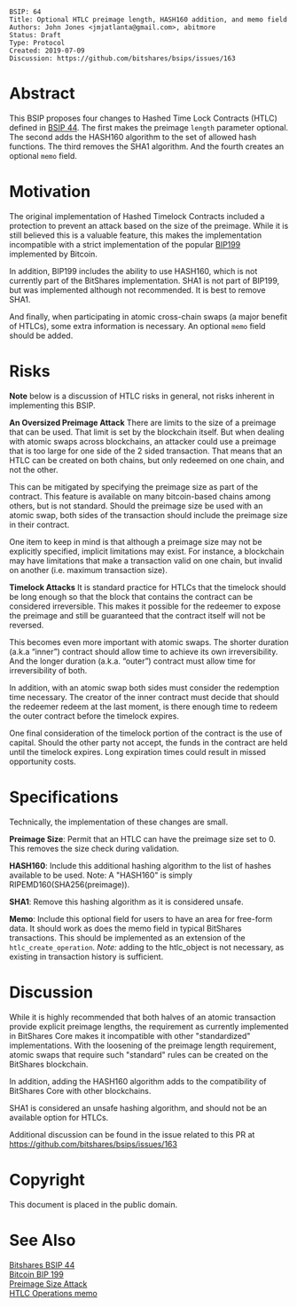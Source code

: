 ```
BSIP: 64
Title: Optional HTLC preimage length, HASH160 addition, and memo field
Authors: John Jones <jmjatlanta@gmail.com>, abitmore
Status: Draft
Type: Protocol
Created: 2019-07-09
Discussion: https://github.com/bitshares/bsips/issues/163
```

Abstract
===================
This BSIP proposes four changes to Hashed Time Lock Contracts (HTLC) defined in [BSIP 44](https://github.com/bitshares/bsips/blob/master/bsip-0044.md). The first makes the preimage `length` parameter optional. The second adds the HASH160 algorithm to the set of allowed hash functions. The third removes the SHA1 algorithm. And the fourth creates an optional `memo` field.

Motivation
=================
The original implementation of Hashed Timelock Contracts included a protection to prevent an attack based on the size of the preimage. While it is still believed this is a valuable feature, this makes the implementation incompatible with a strict implementation of the popular [BIP199](https://github.com/bitcoin/bips/blob/master/bip-0199.mediawiki) implemented by Bitcoin.

In addition, BIP199 includes the ability to use HASH160, which is not currently part of the BitShares implementation. SHA1 is not part of BIP199, but was implemented although not recommended. It is best to remove SHA1.

And finally, when participating in atomic cross-chain swaps (a major benefit of HTLCs), some extra information is necessary. An optional `memo` field should be added.

Risks
===============
**Note** below is a discussion of HTLC risks in general, not risks inherent in implementing this BSIP.

**An Oversized Preimage Attack** There are limits to the size of a preimage that can be used. That limit is set by the blockchain itself. But when dealing with atomic swaps across blockchains, an attacker could use a preimage that is too large for one side of the 2 sided transaction. That means that an HTLC can be created on both chains, but only redeemed on one chain, and not the other.

This can be mitigated by specifying the preimage size as part of the contract. This feature is available on many bitcoin-based chains among others, but is not standard. Should the preimage size be used with an atomic swap, both sides of the transaction should include the preimage size in their contract.

One item to keep in mind is that although a preimage size may not be explicitly specified, implicit limitations may exist. For instance, a blockchain may have limitations that make a transaction valid on one chain, but invalid on another (i.e. maximum transaction size). 

**Timelock Attacks** It is standard practice for HTLCs that the timelock should be long enough so that the block that contains the contract can be considered irreversible. This makes it possible for the redeemer to expose the preimage and still be guaranteed that the contract itself will not be reversed.

This becomes even more important with atomic swaps. The shorter duration (a.k.a “inner”) contract should allow time to achieve its own irreversibility. And the longer duration (a.k.a. “outer”) contract must allow time for irreversibility of both.

In addition, with an atomic swap both sides must consider the redemption time necessary. The creator of the inner contract must decide that should the redeemer redeem at the last moment, is there enough time to redeem the outer contract before the timelock expires.

One final consideration of the timelock portion of the contract is the use of capital. Should the other party not accept, the funds in the contract are held until the timelock expires. Long expiration times could result in missed opportunity costs.

Specifications
=========
Technically, the implementation of these changes are small.

**Preimage Size**: Permit that an HTLC can have the preimage size set to 0. This removes the size check during validation.

**HASH160**: Include this additional hashing algorithm to the list of hashes available to be used. Note: A "HASH160" is simply RIPEMD160(SHA256(preimage)).

**SHA1**: Remove this hashing algorithm as it is considered unsafe.

**Memo**: Include this optional field for users to have an area for free-form data. It should work as does the memo field in typical BitShares transactions. This should be implemented as an extension of the `htlc_create_operation`. *Note:* adding to the htlc_object is not necessary, as existing in transaction history is sufficient.

Discussion
===================
While it is highly recommended that both halves of an atomic transaction provide explicit preimage lengths, the requirement as currently implemented in BitShares Core makes it incompatible with other "standardized" implementations. With the loosening of the preimage length requirement, atomic swaps that require such "standard" rules can be created on the BitShares blockchain.

In addition, adding the HASH160 algorithm adds to the compatibility of BitShares Core with other blockchains.

SHA1 is considered an unsafe hashing algorithm, and should not be an available option for HTLCs.

Additional discussion can be found in the issue related to this PR at https://github.com/bitshares/bsips/issues/163

Copyright
====================
This document is placed in the public domain.

See Also
===================
[Bitshares BSIP 44](https://github.com/bitshares/bsips/blob/master/bsip-0044.md)  
[Bitcoin BIP 199](https://github.com/bitcoin/bips/blob/master/bip-0199.mediawiki)  
[Preimage Size Attack](https://gist.github.com/markblundeberg/7a932c98179de2190049f5823907c016)  
[HTLC Operations memo](https://github.com/bitshares/bitshares-core/issues/1967)  

